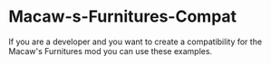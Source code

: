 # Macaw-s-Furnitures-Compat
If you are a developer and you want to create a compatibility for the Macaw's Furnitures mod you can use these examples.
